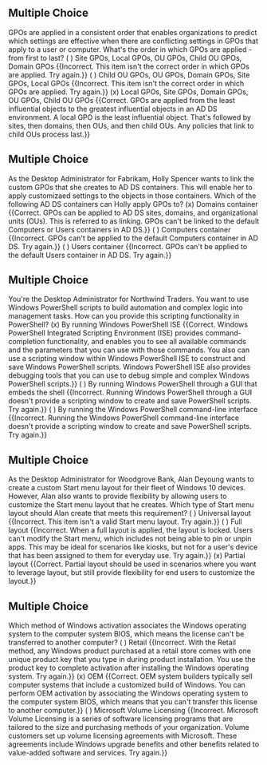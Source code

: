 ## Multiple Choice
GPOs are applied in a consistent order that enables organizations to predict which settings are effective when there are conflicting settings in GPOs that apply to a user or computer. What's the order in which GPOs are applied - from first to last?
( ) Site GPOs, Local GPOs, OU GPOs, Child OU GPOs, Domain GPOs {{Incorrect. This item isn't the correct order in which GPOs are applied. Try again.}}
( ) Child OU GPOs, OU GPOs, Domain GPOs, Site GPOs, Local GPOs {{Incorrect. This item isn't the correct order in which GPOs are applied. Try again.}}
(x) Local GPOs, Site GPOs, Domain GPOs, OU GPOs, Child OU GPOs {{Correct. GPOs are applied from the least influential objects to the greatest influential objects in an AD DS environment. A local GPO is the least influential object. That's followed by sites, then domains, then OUs, and then child OUs. Any policies that link to child OUs process last.}}

## Multiple Choice
As the Desktop Administrator for Fabrikam, Holly Spencer wants to link the custom GPOs that she creates to AD DS containers. This will enable her to apply customizaed settings to the objects in those containers. Which of the following AD DS containers can Holly apply GPOs to?
(x) Domains container {{Correct. GPOs can be applied to AD DS sites, domains, and organizational units (OUs). This is referred to as linking. GPOs can't be linked to the default Computers or Users containers in AD DS.}}
( ) Computers container {{Incorrect. GPOs can't be applied to the default Computers container in AD DS. Try again.}}
( ) Users container {{Incorrect. GPOs can't be applied to the default Users container in AD DS. Try again.}}

## Multiple Choice
You're the Desktop Administrator for Northwind Traders. You want to use Windows PowerShell scripts to build automation and complex logic into management tasks. How can you provide this scripting functionality in PowerShell?
(x) By running Windows PowerShell ISE {{Correct. Windows PowerShell Integrated Scripting Environment (ISE) provides command-completion functionality, and enables you to see all available commands and the parameters that you can use with those commands. You also can use a scripting window within Windows PowerShell ISE to construct and save Windows PowerShell scripts. Windows PowerShell ISE also provides debugging tools that you can use to debug simple and complex Windows PowerShell scripts.}}
( ) By running Windows PowerShell through a GUI that embeds the shell {{Incorrect. Running Windows PowerShell through a GUI doesn't provide a scripting window to create and save PowerShell scripts. Try again.}}
( ) By running the Windows PowerShell command-line interface {{Incorrect. Running the Windows PowerShell command-line interface doesn't provide a scripting window to create and save PowerShell scripts. Try again.}}

## Multiple Choice
As the Desktop Administrator for Woodgrove Bank, Alan Deyoung wants to create a custom Start menu layout for their fleet of Windows 10 devices. However, Alan also wants to provide flexibility by allowing users to customize the Start menu layout that he creates. Which type of Start menu layout should Alan create that meets this requirement?
( ) Universal layout {{Incorrect. This item isn't a valid Start menu layout. Try again.}}
( ) Full layout {{Incorrect. When a full layout is applied, the layout is locked. Users can't modify the Start menu, which includes not being able to pin or unpin apps. This may be ideal for scenarios like kiosks, but not for a user's device that has been assigned to them for everyday use. Try again.}}
(x) Partial layout {{Correct. Partial layout should be used in scenarios where you want to leverage layout, but still provide flexibility for end users to customize the layout.}}

## Multiple Choice
Which method of Windows activation associates the Windows operating system to the computer system BIOS, which means the license can't be transferred to another computer?
( ) Retail {{Incorrect. With the Retail method, any Windows product purchased at a retail store comes with one unique product key that you type in during product installation. You use the product key to complete activation after installing the Windows operating system. Try again.}}
(x) OEM {{Correct. OEM system builders typically sell computer systems that include a customized build of Windows. You can perform OEM activation by associating the Windows operating system to the computer system BIOS, which means that you can't transfer this license to another computer.}}
( ) Microsoft Volume Licensing {{Incorrect. Microsoft Volume Licensing is a series of software licensing programs that are tailored to the size and purchasing methods of your organization. Volume customers set up volume licensing agreements with Microsoft. These agreements include Windows upgrade benefits and other benefits related to value-added software and services. Try again.}}

